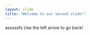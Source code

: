 ```yaml
---
layout: slide
title: "Welcome to our second slide!"
---
```

asssssfs
Use the left arrow to go back!
